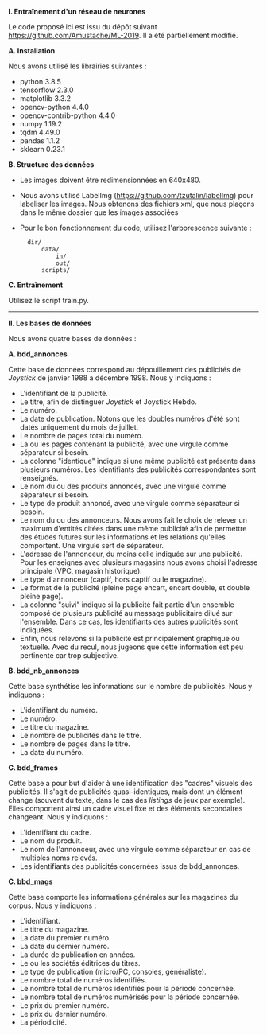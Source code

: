 **I. Entraînement d'un réseau de neurones**

Le code proposé ici est issu du dépôt suivant https://github.com/Amustache/ML-2019.
Il a été partiellement modifié.

**A. Installation**

Nous avons utilisé les librairies suivantes : 
- python 3.8.5
- tensorflow 2.3.0
- matplotlib 3.3.2
- opencv-python 4.4.0
- opencv-contrib-python 4.4.0
- numpy 1.19.2
- tqdm 4.49.0
- pandas 1.1.2
- sklearn 0.23.1

**B. Structure des données**

- Les images doivent être redimensionnées en 640x480.
- Nous avons utilisé LabelImg (https://github.com/tzutalin/labelImg) pour labeliser les images. Nous obtenons des fichiers xml, que nous plaçons dans le même dossier que les images associées
- Pour le bon fonctionnement du code, utilisez l'arborescence suivante :
		
		dir/
			data/
				in/
				out/
			scripts/
			

**C. Entraînement**

Utilisez le script train.py.

****
**II. Les bases de données**

Nous avons quatre bases de données :

**A. bdd_annonces**

Cette base de données correspond au dépouillement des publicités de *Joystick* de janvier 1988 à décembre 1998. Nous y indiquons :

- L'identifiant de la publicité.
- Le titre, afin de distinguer *Joystick* et Joystick Hebdo.
-  Le numéro.
-  La date de publication. Notons que les doubles numéros d'été sont datés uniquement du mois de juillet.
- Le nombre de pages total du numéro.
- La ou les pages contenant la publicité, avec une virgule comme séparateur si besoin.
- La colonne "identique" indique si une même publicité est présente dans plusieurs numéros. Les identifiants des publicités correspondantes sont renseignés.
- Le nom du ou des produits annoncés, avec une virgule comme séparateur si besoin.
-  Le type de produit annoncé, avec une virgule comme séparateur si besoin.
- Le nom du ou des annonceurs. Nous avons fait le choix de relever un maximum d'entités citées dans une même publicité afin de permettre des études futures sur les informations et les relations qu'elles comportent. Une virgule sert de séparateur.
- L'adresse de l'annonceur, du moins celle indiquée sur une publicité. Pour les enseignes avec plusieurs magasins nous avons choisi l'adresse principale (VPC, magasin historique).
- Le type d'annonceur (captif, hors captif ou le magazine).
- Le format de la publicité (pleine page encart, encart double, et double pleine page).
- La colonne "suivi" indique si la publicité fait partie d'un ensemble composé de plusieurs publicité au message publicitaire dilué sur l'ensemble. Dans ce cas, les identifiants des autres publicités sont indiquées.
-  Enfin, nous relevons si la publicité est principalement graphique ou textuelle. Avec du recul, nous jugeons que cette information est peu pertinente car trop subjective.

**B. bdd_nb_annonces**

Cette base synthétise les informations sur le nombre de publicités. Nous y indiquons :

- L'identifiant du numéro.
- Le numéro.
- Le titre du magazine.
- Le nombre de publicités dans le titre.
- Le nombre de pages dans le titre.
- La date du numéro.

**C. bdd_frames**

Cette base a pour but d'aider à une identification des "cadres" visuels des publicités. Il s'agit de publicités quasi-identiques, mais dont un élément change (souvent du texte, dans le cas des *listings* de jeux par exemple). Elles comportent ainsi un cadre visuel fixe et des éléments secondaires changeant. Nous y indiquons :

- L'identifiant du cadre.
- Le nom du produit.
- Le nom de l'annonceur, avec une virgule comme séparateur en cas de multiples noms relevés.
- Les identifiants des publicités concernées issus de bdd_annonces.

**C. bbd_mags**

Cette base comporte les informations générales sur les magazines du corpus. Nous y indiquons :

- L'identifiant.
- Le titre du magazine.
- La date du premier numéro.
- La date du dernier numéro.
- La durée de publication en années.
- Le ou les sociétés éditrices du titres.
- Le type de publication (micro/PC, consoles, généraliste).
- Le nombre total de numéros identifiés.
- Le nombre total de numéros identifiés pour la période concernée.
- Le nombre total de numéros numérisés pour la période concernée.
- Le prix du premier numéro.
- Le prix du dernier numéro.
- La périodicité.


       


